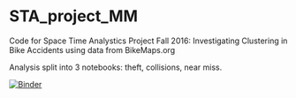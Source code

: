 # STA_project_MM

Code for Space Time Analystics Project Fall 2016: 
Investigating Clustering in Bike Accidents using data from BikeMaps.org

Analysis split into 3 notebooks: theft, collisions, near miss. 


[![Binder](http://mybinder.org/badge.svg)](http://mybinder.org:/repo/martham93/sta_project_mm)
